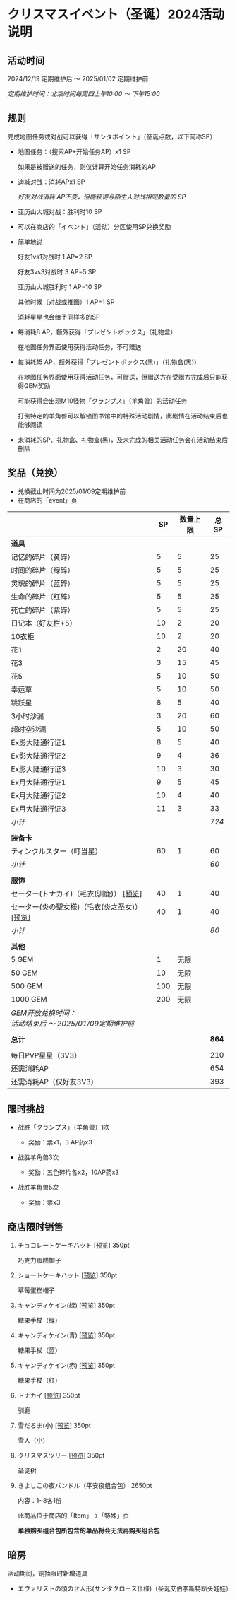 # クリスマスイベント（圣诞）2024活动说明

## 活动时间

2024/12/19 定期维护后 ～ 2025/01/02 定期维护前

*定期维护时间：北京时间每周四上午10:00 ～ 下午15:00*

## 规则

完成地图任务或对战可以获得「サンタポイント」（圣诞点数，以下简称SP）

- 地图任务：（搜索AP+开始任务AP）x1 SP

  如果是被赠送的任务，则仅计算开始任务消耗的AP

- 迪城对战：消耗APx1 SP

  *好友对战消耗 AP不变，但能获得与陌生人对战相同数量的 SP*

- 亚历山大城对战：胜利时10 SP

- 可以在商店的「イベント」（活动）分区使用SP兑换奖励

- 简单地说

  好友1vs1对战时 1 AP=2 SP

  好友3vs3对战时 3 AP=5 SP

  亚历山大城胜利时 1 AP=10 SP

  其他时候（对战或推图）1 AP=1 SP

  消耗星星也会给予同样多的SP

- 每消耗8 AP，额外获得「プレゼントボックス」（礼物盒）

  在地图任务界面使用获得活动任务，不可赠送

- 每消耗15 AP，额外获得「プレゼントボックス(黑)」（礼物盒(黑)）

  在地图任务界面使用获得活动任务，可赠送，但赠送方在受赠方完成后只能获得GEM奖励

  可能获得会出现M10怪物「クランプス」（羊角兽）的活动任务

  打倒特定的羊角兽可以解锁图书馆中的特殊活动剧情，此剧情在活动结束后也能够阅读

- 未消耗的SP、礼物盒、礼物盒(黑)，及未完成的相关活动任务会在活动结束后删除

## 奖品（兑换）

- 兑换截止时间为2025/01/09定期维护前
- 在商店的「event」页

|                                                              | SP   | 数量上限 | 总SP    |
| ------------------------------------------------------------ | ---- | -------- | ------- |
| **道具**                                                     |      |          |         |
| 记忆的碎片（黄碎）                                           | 5    | 5        | 25      |
| 时间的碎片（绿碎）                                           | 5    | 5        | 25      |
| 灵魂的碎片（蓝碎）                                           | 5    | 5        | 25      |
| 生命的碎片（红碎）                                           | 5    | 5        | 25      |
| 死亡的碎片（紫碎）                                           | 5    | 5        | 25      |
| 日记本（好友栏+5）                                           | 10   | 2        | 20      |
| 10衣柜                                                       | 10   | 2        | 20      |
| 花1                                                          | 2    | 20       | 40      |
| 花3                                                          | 3    | 15       | 45      |
| 花5                                                          | 5    | 10       | 50      |
| 幸运草                                                       | 5    | 10       | 50      |
| 跳跃星                                                       | 8    | 5        | 40      |
| 3小时沙漏                                                    | 3    | 20       | 60      |
| 超时空沙漏                                                   | 5    | 10       | 50      |
| Ex影大陆通行证1                                              | 8    | 5        | 40      |
| Ex影大陆通行证2                                              | 9    | 4        | 36      |
| Ex影大陆通行证3                                              | 10   | 3        | 30      |
| Ex月大陆通行证1                                              | 9    | 5        | 45      |
| Ex月大陆通行证2                                              | 10   | 4        | 40      |
| Ex月大陆通行证3                                              | 11   | 3        | 33      |
| *小计*                                                       |      |          | *724*   |
|                                                              |      |          |         |
| **装备卡**                                                   |      |          |         |
| ティンクルスター（叮当星）                                   | 60   | 1        | 60      |
| *小计*                                                       |      |          | *60*    |
|                                                              |      |          |         |
| **服饰**                                                     |      |          |         |
| セーター(トナカイ)（毛衣(驯鹿)） <a href="../imgs/costumes/セーター（トナカイ）_Preview.png" target="_blank">[预览]</a> | 40   | 1        | 40      |
| セーター(炎の聖女様)（毛衣(炎之圣女)） <a href="../imgs/costumes/セーター（炎の聖女様）_Preview.png" target="_blank">[预览]</a> | 40   | 1        | 40      |
| *小计*                                                       |      |          | *80*    |
|                                                              |      |          |         |
| **其他**                                                     |      |          |         |
| 5 GEM                                                        | 1    | 无限     |         |
| 50 GEM                                                       | 10   | 无限     |         |
| 500 GEM                                                      | 100  | 无限     |         |
| 1000 GEM                                                     | 200  | 无限     |         |
| *GEM开放兑换时间：*<br>*活动结束后 ～ 2025/01/09定期维护前*  |      |          |         |
|                                                              |      |          |         |
| **总计**                                                     |      |          | **864** |
|                                                              |      |          |         |
| 每日PVP星星（3V3）                                           |      |          | 210     |
| 还需消耗AP                                                   |      |          | 654     |
| 还需消耗AP（仅好友3V3）                                      |      |          | 393     |

## 限时挑战

- 战胜「クランプス」（羊角兽）1次
  - 奖励：票x1，3 AP药x3
- 战胜羊角兽3次
  - 奖励：五色碎片各x2，10AP药x3

- 战胜羊角兽5次
  - 奖励：票x3

## 商店限时销售

1. チョコレートケーキハット <a href="../imgs/costumes/チョコレートケーキハット_Preview.png" target="_blank">[预览]</a> 350pt

   巧克力蛋糕帽子

2. ショートケーキハット <a href="../imgs/costumes/ショートケーキハット_Preview.png" target="_blank">[预览]</a> 350pt

   草莓蛋糕帽子

3. キャンディケイン(緑) <a href="../imgs/costumes/キャンディケイン（緑）_Preview.png" target="_blank">[预览]</a> 350pt

   糖果手杖（绿）

4. キャンディケイン(青) <a href="../imgs/costumes/キャンディケイン（青）_Preview.png" target="_blank">[预览]</a> 350pt

   糖果手杖（蓝）

5. キャンディケイン(赤) <a href="../imgs/costumes/キャンディケイン（赤）_Preview.png" target="_blank">[预览]</a> 350pt

   糖果手杖（红）

6. トナカイ <a href="../imgs/costumes/トナカイ_Preview.png" target="_blank">[预览]</a> 350pt

   驯鹿

7. 雪だるま(小) <a href="../imgs/costumes/ミニ雪だるま_Preview.png" target="_blank">[预览]</a> 350pt

   雪人（小）

8. クリスマスツリー <a href="../imgs/costumes/クリスマスツリー_Preview.png" target="_blank">[预览]</a> 350pt

   圣诞树

15. きよしこの夜バンドル（平安夜组合包） 2650pt

    内容：1~8各1份

    此商品位于商店的「Item」->「特殊」页

    **单独购买组合包所包含的单品将会无法再购买组合包**

## 暗房

活动期间，铜抽限时新增道具

- エヴァリストの頭のせ人形(サンタクロース仕様)（圣诞艾伯李斯特趴头娃娃）

